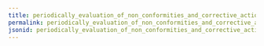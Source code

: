 ```yaml
---
title: periodically_evaluation_of_non_conformities_and_corrective_action_for_improvement_of_the_fms
permalink: periodically_evaluation_of_non_conformities_and_corrective_action_for_improvement_of_the_fms.html
jsonid: periodically_evaluation_of_non_conformities_and_corrective_action_for_improvement_of_the_fms
---
```


